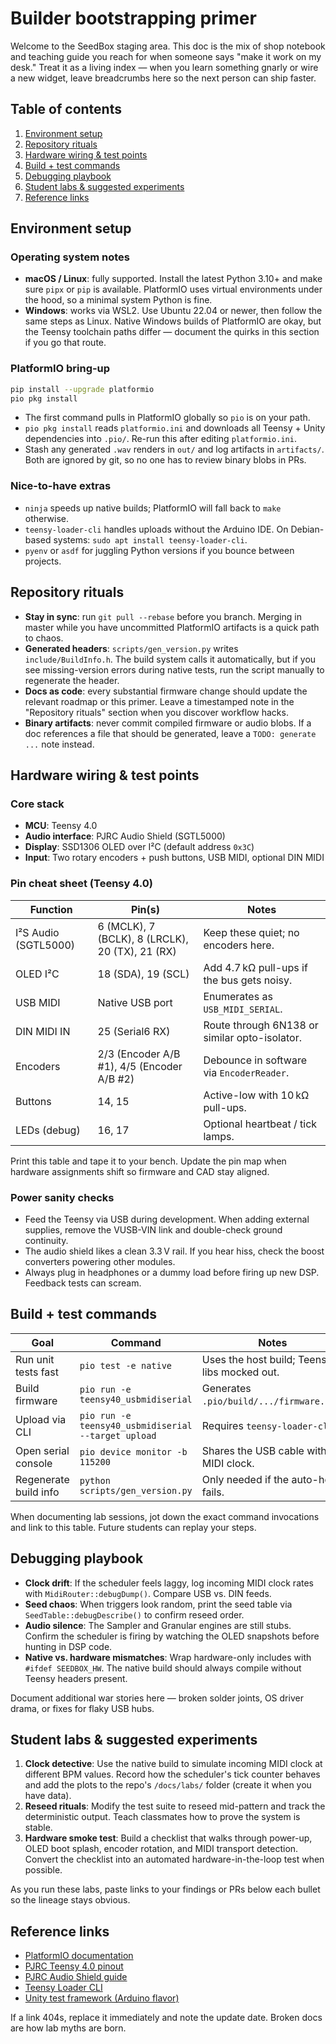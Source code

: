 # Builder bootstrapping primer

Welcome to the SeedBox staging area. This doc is the mix of shop notebook and
teaching guide you reach for when someone says "make it work on my desk." Treat
it as a living index — when you learn something gnarly or wire a new widget,
leave breadcrumbs here so the next person can ship faster.

## Table of contents

1. [Environment setup](#environment-setup)
2. [Repository rituals](#repository-rituals)
3. [Hardware wiring & test points](#hardware-wiring--test-points)
4. [Build + test commands](#build--test-commands)
5. [Debugging playbook](#debugging-playbook)
6. [Student labs & suggested experiments](#student-labs--suggested-experiments)
7. [Reference links](#reference-links)

## Environment setup

### Operating system notes

- **macOS / Linux**: fully supported. Install the latest Python 3.10+ and make
  sure `pipx` or `pip` is available. PlatformIO uses virtual environments under
  the hood, so a minimal system Python is fine.
- **Windows**: works via WSL2. Use Ubuntu 22.04 or newer, then follow the same
  steps as Linux. Native Windows builds of PlatformIO are okay, but the Teensy
  toolchain paths differ — document the quirks in this section if you go that
  route.

### PlatformIO bring-up

```bash
pip install --upgrade platformio
pio pkg install
```

- The first command pulls in PlatformIO globally so `pio` is on your path.
- `pio pkg install` reads `platformio.ini` and downloads all Teensy + Unity
  dependencies into `.pio/`. Re-run this after editing `platformio.ini`.
- Stash any generated `.wav` renders in `out/` and log artifacts in `artifacts/`.
  Both are ignored by git, so no one has to review binary blobs in PRs.

### Nice-to-have extras

- `ninja` speeds up native builds; PlatformIO will fall back to `make` otherwise.
- `teensy-loader-cli` handles uploads without the Arduino IDE. On Debian-based
  systems: `sudo apt install teensy-loader-cli`.
- `pyenv` or `asdf` for juggling Python versions if you bounce between projects.

## Repository rituals

- **Stay in sync**: run `git pull --rebase` before you branch. Merging in master
  while you have uncommitted PlatformIO artifacts is a quick path to chaos.
- **Generated headers**: `scripts/gen_version.py` writes `include/BuildInfo.h`.
  The build system calls it automatically, but if you see missing-version errors
  during native tests, run the script manually to regenerate the header.
- **Docs as code**: every substantial firmware change should update the relevant
  roadmap or this primer. Leave a timestamped note in the "Repository rituals"
  section when you discover workflow hacks.
- **Binary artifacts**: never commit compiled firmware or audio blobs. If a doc
  references a file that should be generated, leave a `TODO: generate ...` note
  instead.

## Hardware wiring & test points

### Core stack

- **MCU**: Teensy 4.0
- **Audio interface**: PJRC Audio Shield (SGTL5000)
- **Display**: SSD1306 OLED over I²C (default address `0x3C`)
- **Input**: Two rotary encoders + push buttons, USB MIDI, optional DIN MIDI

### Pin cheat sheet (Teensy 4.0)

| Function | Pin(s) | Notes |
|----------|--------|-------|
| I²S Audio (SGTL5000) | 6 (MCLK), 7 (BCLK), 8 (LRCLK), 20 (TX), 21 (RX) | Keep these quiet; no encoders here. |
| OLED I²C | 18 (SDA), 19 (SCL) | Add 4.7 kΩ pull-ups if the bus gets noisy. |
| USB MIDI | Native USB port | Enumerates as `USB_MIDI_SERIAL`. |
| DIN MIDI IN | 25 (Serial6 RX) | Route through 6N138 or similar opto-isolator. |
| Encoders | 2/3 (Encoder A/B #1), 4/5 (Encoder A/B #2) | Debounce in software via `EncoderReader`. |
| Buttons | 14, 15 | Active-low with 10 kΩ pull-ups. |
| LEDs (debug) | 16, 17 | Optional heartbeat / tick lamps. |

Print this table and tape it to your bench. Update the pin map when hardware
assignments shift so firmware and CAD stay aligned.

### Power sanity checks

- Feed the Teensy via USB during development. When adding external supplies,
  remove the VUSB-VIN link and double-check ground continuity.
- The audio shield likes a clean 3.3 V rail. If you hear hiss, check the boost
  converters powering other modules.
- Always plug in headphones or a dummy load before firing up new DSP. Feedback
  tests can scream.

## Build + test commands

| Goal | Command | Notes |
|------|---------|-------|
| Run unit tests fast | `pio test -e native` | Uses the host build; Teensy libs mocked out. |
| Build firmware | `pio run -e teensy40_usbmidiserial` | Generates `.pio/build/.../firmware.hex`. |
| Upload via CLI | `pio run -e teensy40_usbmidiserial --target upload` | Requires `teensy-loader-cli`. |
| Open serial console | `pio device monitor -b 115200` | Shares the USB cable with MIDI clock. |
| Regenerate build info | `python scripts/gen_version.py` | Only needed if the auto-hook fails. |

When documenting lab sessions, jot down the exact command invocations and link
to this table. Future students can replay your steps.

## Debugging playbook

- **Clock drift**: If the scheduler feels laggy, log incoming MIDI clock rates
  with `MidiRouter::debugDump()`. Compare USB vs. DIN feeds.
- **Seed chaos**: When triggers look random, print the seed table via
  `SeedTable::debugDescribe()` to confirm reseed order.
- **Audio silence**: The Sampler and Granular engines are still stubs. Confirm
  the scheduler is firing by watching the OLED snapshots before hunting in DSP
  code.
- **Native vs. hardware mismatches**: Wrap hardware-only includes with
  `#ifdef SEEDBOX_HW`. The native build should always compile without Teensy
  headers present.

Document additional war stories here — broken solder joints, OS driver drama,
or fixes for flaky USB hubs.

## Student labs & suggested experiments

1. **Clock detective**: Use the native build to simulate incoming MIDI clock at
   different BPM values. Record how the scheduler's tick counter behaves and add
   the plots to the repo's `/docs/labs/` folder (create it when you have data).
2. **Reseed rituals**: Modify the test suite to reseed mid-pattern and track the
   deterministic output. Teach classmates how to prove the system is stable.
3. **Hardware smoke test**: Build a checklist that walks through power-up,
   OLED boot splash, encoder rotation, and MIDI transport detection. Convert the
   checklist into an automated hardware-in-the-loop test when possible.

As you run these labs, paste links to your findings or PRs below each bullet so
the lineage stays obvious.

## Reference links

- [PlatformIO documentation](https://docs.platformio.org/en/latest/)
- [PJRC Teensy 4.0 pinout](https://www.pjrc.com/teensy/pinout.html)
- [PJRC Audio Shield guide](https://www.pjrc.com/store/teensy3_audio.html)
- [Teensy Loader CLI](https://www.pjrc.com/teensy/loader_cli.html)
- [Unity test framework (Arduino flavor)](https://github.com/ThrowTheSwitch/Unity)

If a link 404s, replace it immediately and note the update date. Broken docs are
how lab myths are born.
